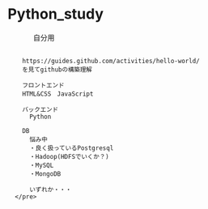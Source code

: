 # Python_study
<html>
  <body>
    <pre>
      自分用
      
        https://guides.github.com/activities/hello-world/
        を見てgithubの構築理解

        フロントエンド
        HTML&CSS　JavaScript

        バックエンド
          Python

        DB
          悩み中
          ・良く扱っているPostgresql
          ・Hadoop(HDFSでいくか？)
          ・MySQL
          ・MongoDB

          いずれか・・・
      </pre>
  </body>
</html>
